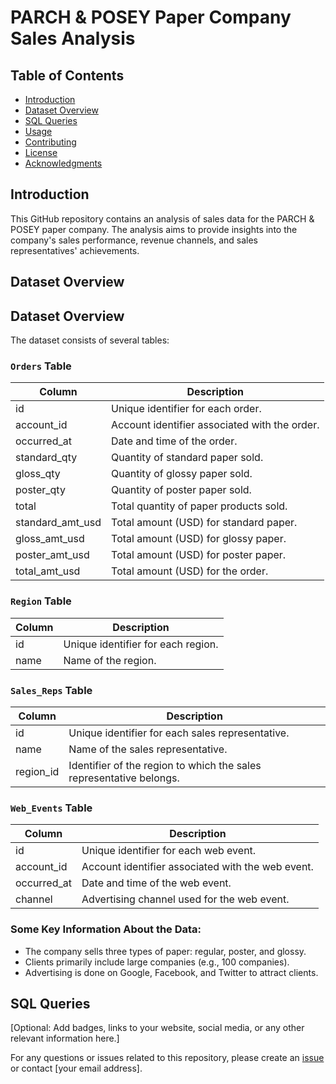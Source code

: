 # PARCH & POSEY Paper Company Sales Analysis

## Table of Contents

- [Introduction](#introduction)
- [Dataset Overview](#dataset-overview)
- [SQL Queries](#sql-queries)
- [Usage](#usage)
- [Contributing](#contributing)
- [License](#license)
- [Acknowledgments](#acknowledgments)

## Introduction

This GitHub repository contains an analysis of sales data for the PARCH & POSEY paper company. The analysis aims to provide insights into the company's sales performance, revenue channels, and sales representatives' achievements.

## Dataset Overview

## Dataset Overview

The dataset consists of several tables:

### `Orders` Table

| Column              | Description                              |
|---------------------|------------------------------------------|
| id                  | Unique identifier for each order.        |
| account_id          | Account identifier associated with the order. |
| occurred_at         | Date and time of the order.              |
| standard_qty        | Quantity of standard paper sold.         |
| gloss_qty           | Quantity of glossy paper sold.           |
| poster_qty          | Quantity of poster paper sold.           |
| total               | Total quantity of paper products sold.   |
| standard_amt_usd    | Total amount (USD) for standard paper.    |
| gloss_amt_usd       | Total amount (USD) for glossy paper.      |
| poster_amt_usd      | Total amount (USD) for poster paper.      |
| total_amt_usd       | Total amount (USD) for the order.        |

### `Region` Table

| Column  | Description                      |
|---------|----------------------------------|
| id      | Unique identifier for each region. |
| name    | Name of the region.              |

### `Sales_Reps` Table

| Column      | Description                              |
|-------------|------------------------------------------|
| id          | Unique identifier for each sales representative. |
| name        | Name of the sales representative.         |
| region_id   | Identifier of the region to which the sales representative belongs. |

### `Web_Events` Table

| Column       | Description                              |
|--------------|------------------------------------------|
| id           | Unique identifier for each web event.    |
| account_id   | Account identifier associated with the web event. |
| occurred_at  | Date and time of the web event.          |
| channel      | Advertising channel used for the web event. |

### Some Key Information About the Data:

- The company sells three types of paper: regular, poster, and glossy.
- Clients primarily include large companies (e.g., 100 companies).
- Advertising is done on Google, Facebook, and Twitter to attract clients.


## SQL Queries


[Optional: Add badges, links to your website, social media, or any other relevant information here.]

For any questions or issues related to this repository, please create an [issue](#) or contact [your email address].

